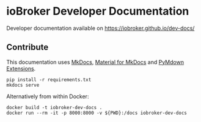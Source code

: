 # ioBroker Developer Documentation

Developer documentation available on https://iobroker.github.io/dev-docs/

## Contribute

This documentation uses [MkDocs](https://www.mkdocs.org/getting-started/), [Material for MkDocs](https://squidfunk.github.io/mkdocs-material/getting-started/) and [PyMdown Extensions](https://facelessuser.github.io/pymdown-extensions/).

```
pip install -r requirements.txt
mkdocs serve
```

Alternatively from within Docker:

```
docker build -t iobroker-dev-docs .
docker run --rm -it -p 8000:8000 -v ${PWD}:/docs iobroker-dev-docs
```